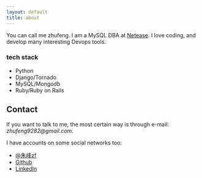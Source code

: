 ```yaml
---
layout: default
title: about
---
```


You can call me zhufeng. I am a MySQL DBA at [Netease](http://www.163.com). I love coding, and develop many interesting Devops tools.

### tech stack 

- Python
- Django/Tornado
- MySQL/Mongodb
- Ruby/Ruby on Rails

## Contact

If you want to talk to me, the most certain way is through e-mail: _zhufeng9282@gmail.com_.

I have accounts on some social networks too:

- [@朱峰zf](http://weibo.com/zhufeng9282)
- [Github](http://github.com/zhuf)
- [LinkedIn](http://cn.linkedin.com/pub/feng-zhu/67/41/44a)
